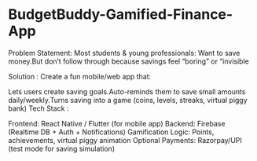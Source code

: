 # BudgetBuddy-Gamified-Finance-App
Problem Statement: Most students & young professionals: Want to save money.But don’t follow through because savings feel “boring” or “invisible

Solution : Create a fun mobile/web app that:

Lets users create saving goals.Auto-reminds them to save small amounts daily/weekly.Turns saving into a game (coins, levels, streaks, virtual piggy bank)
Tech Stack :

Frontend: React Native / Flutter (for mobile app)
Backend: Firebase (Realtime DB + Auth + Notifications)
Gamification Logic: Points, achievements, virtual piggy animation
Optional Payments: Razorpay/UPI (test mode for saving simulation)

